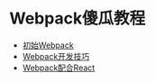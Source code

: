 # Webpack傻瓜教程

* [初始Webpack](entries/chapter-1.md)
* [Webpack开发技巧](entries/chapter-2.md)
* [Webpack配合React](entries/chapter-3.md)
